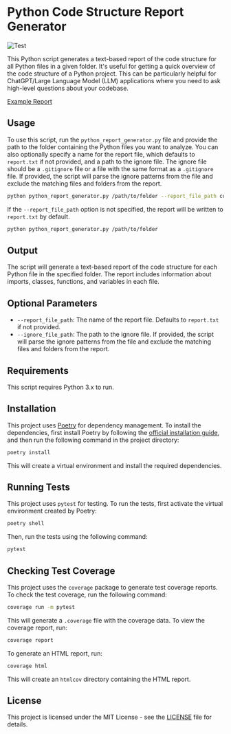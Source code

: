# Python Code Structure Report Generator

![Test](https://github.com/seandearnaley/python-code-outline/workflows/Run%20pytest/badge.svg)

This Python script generates a text-based report of the code structure for all Python files in a given folder. It's useful for getting a quick overview of the code structure of a Python project. This can be particularly helpful for ChatGPT/Large Language Model (LLM) applications where you need to ask high-level questions about your codebase.

[Example Report](example_report.txt?raw=true)

## Usage

To use this script, run the `python_report_generator.py` file and provide the path to the folder containing the Python files you want to analyze. You can also optionally specify a name for the report file, which defaults to `report.txt` if not provided, and a path to the ignore file. The ignore file should be a `.gitignore` file or a file with the same format as a `.gitignore` file. If provided, the script will parse the ignore patterns from the file and exclude the matching files and folders from the report.

```bash
python python_report_generator.py /path/to/folder --report_file_path custom_report.txt --ignore_file_path /path/to/folder/.gitignore
```

If the `--report_file_path` option is not specified, the report will be written to `report.txt` by default.

```bash
python python_report_generator.py /path/to/folder
```

## Output

The script will generate a text-based report of the code structure for each Python file in the specified folder. The report includes information about imports, classes, functions, and variables in each file.

## Optional Parameters

- `--report_file_path`: The name of the report file. Defaults to `report.txt` if not provided.
- `--ignore_file_path`: The path to the ignore file. If provided, the script will parse the ignore patterns from the file and exclude the matching files and folders from the report.

## Requirements

This script requires Python 3.x to run.

## Installation

This project uses [Poetry](https://python-poetry.org/) for dependency management. To install the dependencies, first install Poetry by following the [official installation guide](https://python-poetry.org/docs/#installation), and then run the following command in the project directory:

```bash
poetry install
```

This will create a virtual environment and install the required dependencies.

## Running Tests

This project uses `pytest` for testing. To run the tests, first activate the virtual environment created by Poetry:

```bash
poetry shell
```

Then, run the tests using the following command:

```bash
pytest
```

## Checking Test Coverage

This project uses the `coverage` package to generate test coverage reports. To check the test coverage, run the following command:

```bash
coverage run -m pytest
```

This will generate a `.coverage` file with the coverage data. To view the coverage report, run:

```bash
coverage report
```

To generate an HTML report, run:

```bash
coverage html
```

This will create an `htmlcov` directory containing the HTML report.

## License

This project is licensed under the MIT License - see the [LICENSE](LICENSE) file for details.